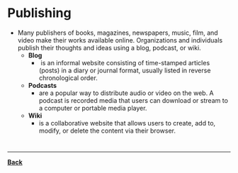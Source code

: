 # Publishing
- Many publishers of books, magazines, newspapers, music, film, and video make their works available online. Organizations and individuals publish their thoughts and ideas using a blog, podcast, or wiki.
	- **Blog**
		-  is an informal website consisting of time-stamped articles (posts) in a diary or journal format, usually listed in reverse chronological order.
	- **Podcasts**
		- are a popular way to distribute audio or video on the web. A podcast is recorded media that users can download or stream to a computer or portable media player.
	- **Wiki**
		- is a collaborative website that allows users to create, add to, modify, or delete the content via their browser.

# 
---
**[Back](INTCOMPrelimCh13.md)**